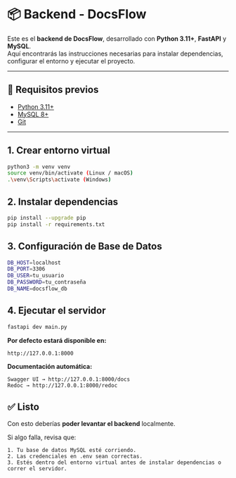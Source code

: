 # 📦 Backend - DocsFlow

Este es el **backend de DocsFlow**, desarrollado con **Python 3.11+**, **FastAPI** y **MySQL**.  
Aquí encontrarás las instrucciones necesarias para instalar dependencias, configurar el entorno y ejecutar el proyecto.

---

## 🚀 Requisitos previos
- [Python 3.11+](https://www.python.org/downloads/)
- [MySQL 8+](https://dev.mysql.com/downloads/)
- [Git](https://git-scm.com/)

---

## 1. Crear entorno virtual
```bash
python3 -m venv venv
source venv/bin/activate (Linux / macOS)
.\venv\Scripts\activate (Windows)
```

## 2. Instalar dependencias
```bash
pip install --upgrade pip
pip install -r requirements.txt
```
## 3. Configuración de Base de Datos
```bash
DB_HOST=localhost
DB_PORT=3306
DB_USER=tu_usuario
DB_PASSWORD=tu_contraseña
DB_NAME=docsflow_db
```

## 4. Ejecutar el servidor
```bash
fastapi dev main.py
```
**Por defecto estará disponible en:**
    
    http://127.0.0.1:8000   

**Documentación automática:**
    
    Swagger UI → http://127.0.0.1:8000/docs
    Redoc → http://127.0.0.1:8000/redoc

## ✅ Listo

Con esto deberías **poder levantar el backend** localmente.

Si algo falla, revisa que:

    1. Tu base de datos MySQL esté corriendo.
    2. Las credenciales en .env sean correctas.
    3. Estés dentro del entorno virtual antes de instalar dependencias o correr el servidor.